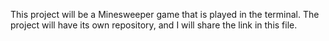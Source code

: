 This project will be a Minesweeper game that is played in the terminal.
The project will have its own repository, and I will share the link in this file.